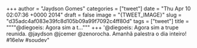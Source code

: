 
+++
author = "Jaydson Gomes"
categories = ["tweet"]
date = "Thu Apr 10 02:07:36 +0000 2014"
draft = false
image = "{TWEET_IMAGE}"
slug = "d35adc4af083e39fc8d105b09a99f7092c4ff80d"
tags = ["tweet"]
title = """"@diegoeis: Agora sim a t..."""
+++
'@diegoeis: Agora sim a trupe reunida. @jaydson @jcemer @zenorocha. Amanhã palestra o dia inteiro! #16elw #soudev"
